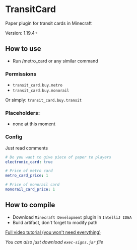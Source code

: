 # TransitCard

Paper plugin for transit cards in Minecraft

Version: 1.19.4+

## How to use
- Run /metro_card or any similar command

### Permissions
- `transit_card.buy.metro`
- `transit_card.buy.monorail`

Or simply: `transit_card.buy.transit`

### Placeholders:
- none at this moment

### Config

Just read comments

```yml
# Do you want to give piece of paper to players
electronic_card: true

# Price of metro card
metro_card_price: 1

# Price of monorail card
monorail_card_price: 1
```

## How to compile
- Download `Minecraft Development` plugin in `IntelliJ IDEA`
- Build artifact, don't forget to modify path

[Full video tutorial (you won't need everything)](https://www.youtube.com/watch?v=5DBJcz0ceaw)

*You can also just download `exec-signs.jar` file*
